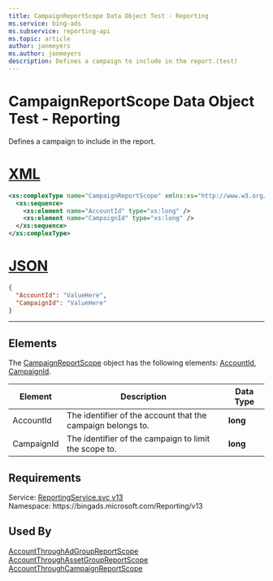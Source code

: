 ```yaml
---
title: CampaignReportScope Data Object Test - Reporting
ms.service: bing-ads
ms.subservice: reporting-api
ms.topic: article
author: jonmeyers
ms.author: jonmeyers
description: Defines a campaign to include in the report.(test)
---
```

# CampaignReportScope Data Object Test - Reporting
Defines a campaign to include in the report.

# [XML](#tab/xml)

```xml
<xs:complexType name="CampaignReportScope" xmlns:xs="http://www.w3.org/2001/XMLSchema">
  <xs:sequence>
    <xs:element name="AccountId" type="xs:long" />
    <xs:element name="CampaignId" type="xs:long" />
  </xs:sequence>
</xs:complexType>
```

# [JSON](#tab/json)

```json
{
  "AccountId": "ValueHere",
  "CampaignId": "ValueHere"
}
```

-----

## <a name="elements"></a>Elements

The [CampaignReportScope](campaignreportscope.md) object has the following elements: [AccountId](#accountid), [CampaignId](#campaignid).

|Element|Description|Data Type|
|-----------|---------------|-------------|
|<a name="accountid"></a>AccountId|The identifier of the account that the campaign belongs to.|**long**|
|<a name="campaignid"></a>CampaignId|The identifier of the campaign to limit the scope to.|**long**|

## Requirements
Service: [ReportingService.svc v13](https://reporting.api.bingads.microsoft.com/Api/Advertiser/Reporting/v13/ReportingService.svc)  
Namespace: https\://bingads.microsoft.com/Reporting/v13  

## Used By
[AccountThroughAdGroupReportScope](accountthroughadgroupreportscope.md)  
[AccountThroughAssetGroupReportScope](accountthroughassetgroupreportscope.md)  
[AccountThroughCampaignReportScope](accountthroughcampaignreportscope.md)  
